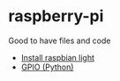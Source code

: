 # raspberry-pi
Good to have files and code
* [Install raspbian light](https://github.com/mrastrom/raspberry-pi/blob/master/raspbian-lite.md)
* [GPIO (Python)](https://github.com/mrastrom/raspberry-pi/blob/master/Python.md)
